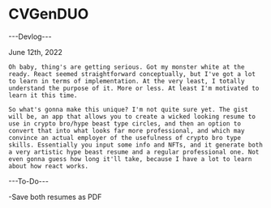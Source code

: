 # CVGenDUO

---Devlog---

June 12th, 2022

    Oh baby, thing's are getting serious. Got my monster white at the ready. React seemed straightforward conceptually, but I've got a lot to learn in terms of implementation. At the very least, I totally understand the purpose of it. More or less. At least I'm motivated to learn it this time.

    So what's gonna make this unique? I'm not quite sure yet. The gist will be, an app that allows you to create a wicked looking resume to use in crypto bro/hype beast type circles, and then an option to convert that into what looks far more professional, and which may convince an actual employer of the usefulness of crypto bro type skills. Essentially you input some info and NFTs, and it generate both a very artistic hype beast resume and a regular professional one. Not even gonna guess how long it'll take, because I have a lot to learn about how react works.

---To-Do---

-Save both resumes as PDF